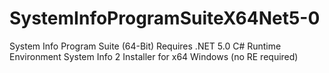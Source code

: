 # SystemInfoProgramSuiteX64Net5-0
System Info Program Suite (64-Bit) Requires .NET 5.0  C# Runtime Environment
System Info 2 Installer for x64 Windows (no RE required)
